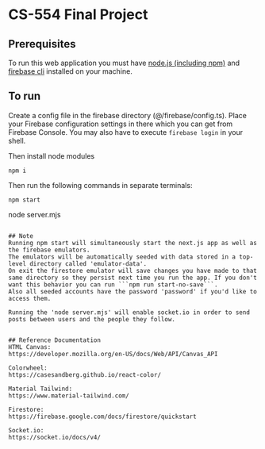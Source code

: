 # CS-554 Final Project

## Prerequisites
To run this web application you must have [node.js (including npm)](https://nodejs.org/en/download/current) and [firebase cli](https://firebase.google.com/docs/cli) installed on your machine.

## To run
Create a config file in the firebase directory (@/firebase/config.ts).
Place your Firebase configuration settings in there which you can get from Firebase Console.
You may also have to execute ```firebase login``` in your shell.

Then install node modules
```
npm i
```

Then run the following commands in separate terminals:
```
npm start
```
node server.mjs
```

## Note
Running npm start will simultaneously start the next.js app as well as the firebase emulators.
The emulators will be automatically seeded with data stored in a top-level directory called 'emulator-data'.
On exit the firestore emulator will save changes you have made to that same directory so they persist next time you run the app. If you don't want this behavior you can run ```npm run start-no-save```.
Also all seeded accounts have the password 'password' if you'd like to access them.

Running the 'node server.mjs' will enable socket.io in order to send posts between users and the people they follow.


## Reference Documentation
HTML Canvas:
https://developer.mozilla.org/en-US/docs/Web/API/Canvas_API

Colorwheel:
https://casesandberg.github.io/react-color/

Material Tailwind:
https://www.material-tailwind.com/

Firestore:
https://firebase.google.com/docs/firestore/quickstart

Socket.io:
https://socket.io/docs/v4/